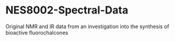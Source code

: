 # NES8002-Spectral-Data
Original NMR and IR data from an investigation into the synthesis of bioactive fluorochalcones
